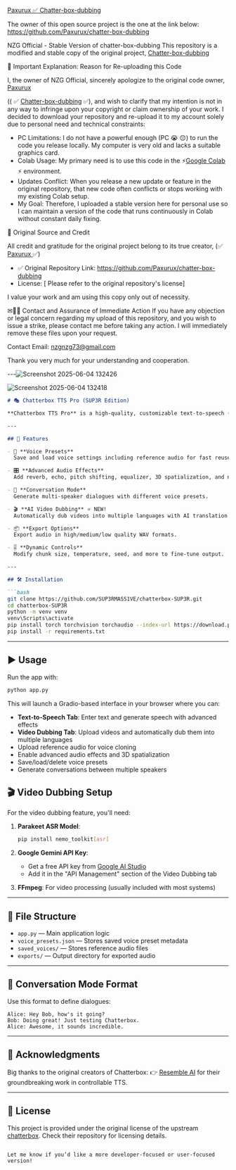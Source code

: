 [Paxurux ✅ Chatter-box-dubbing](https://github.com/Paxurux/chatter-box-dubbing)


The owner of this open source project is the one at the link below:
https://github.com/Paxurux/chatter-box-dubbing







NZG Official - Stable Version of chatter-box-dubbing
This repository is a modified and stable copy of the
 original project, [Chatter-box-dubbing](https://github.com/Paxurux/chatter-box-dubbing)

🛑 Important Explanation: Reason for Re-uploading this Code


I, the owner of NZG Official, sincerely apologize to the original code owner, [Paxurux ](https://github.com/Paxurux)

 (( ✅ [Chatter-box-dubbing](https://github.com/Paxurux/chatter-box-dubbing) ✅), and wish to clarify that my intention is not in any way to infringe upon your copyright or claim ownership of your work.
I decided to download your repository and re-upload it to my account solely due to personal need and technical constraints:
 * PC Limitations: I do not have a powerful enough (PC 😭 😔) to run the code you release locally. My computer is very old and lacks a suitable graphics card.
 * Colab Usage: My primary need is to use this code in the ⚡[Google Colab ](https://colab.research.google.com/drive/1FZk_nxQZPGAWkGBWSl98AtQOTGCNoY56#scrollTo=C_Rr-Ritf5Wf) ⚡
    environment.
 * Updates Conflict: When you release a new update or feature in the original repository, that new code often conflicts or stops working with my existing Colab setup.
 * My Goal: Therefore, I uploaded a stable version here for personal use so I can maintain a version of the code that runs continuously in Colab without constant daily fixing.


🔗 Original Source and Credit

All credit and gratitude for the original project belong to its true creator, (✅ [Paxurux ](https://github.com/Paxurux) ✅)

 * ✅ Original Repository Link: https://github.com/Paxurux/chatter-box-dubbing
 * License: [ Please refer to the original repository's license]

I value your work and am using this copy only out of necessity.

✉📩📧 Contact and Assurance of Immediate Action
If you have any objection or legal concern regarding my upload of this repository, and you wish to issue a strike, please contact me before taking any action. I will immediately remove these files upon your request.

Contact Email: nzgnzg73@gmail.com

Thank you very much for your understanding and cooperation.



---![Screenshot 2025-06-04 132426](https://github.com/user-attachments/assets/6406d393-ee7d-4445-a5e9-92f07fd43e27)

![Screenshot 2025-06-04 132418](https://github.com/user-attachments/assets/7f423119-4901-406d-a48b-32c3d0bd891f)

````markdown
# 🎭 Chatterbox TTS Pro (SUP3R Edition)

**Chatterbox TTS Pro** is a high-quality, customizable text-to-speech (TTS) system enhanced with voice presets, advanced audio effects, conversation mode, and **AI video dubbing**. This is a fork of [Resemble AI's Chatterbox](https://github.com/resemble-ai/chatterbox), extended with additional audio controls, export options, and a powerful UI via Gradio.

---

## 🚀 Features

- 🎤 **Voice Presets**  
  Save and load voice settings including reference audio for fast reuse.

- 🎛️ **Advanced Audio Effects**  
  Add reverb, echo, pitch shifting, equalizer, 3D spatialization, and noise reduction.

- 🧠 **Conversation Mode**  
  Generate multi-speaker dialogues with different voice presets.

- 🎬 **AI Video Dubbing** ⭐ NEW!  
  Automatically dub videos into multiple languages with AI translation and voice synthesis.

- 📦 **Export Options**  
  Export audio in high/medium/low quality WAV formats.

- 🎚️ **Dynamic Controls**  
  Modify chunk size, temperature, seed, and more to fine-tune output.

---

## 🛠️ Installation

```bash
git clone https://github.com/SUP3RMASS1VE/chatterbox-SUP3R.git
cd chatterbox-SUP3R
python -m venv venv
venv\Scripts\activate
pip install torch torchvision torchaudio --index-url https://download.pytorch.org/whl/cu128
pip install -r requirements.txt
````

---

## ▶️ Usage

Run the app with:

```bash
python app.py
```

This will launch a Gradio-based interface in your browser where you can:

* **Text-to-Speech Tab**: Enter text and generate speech with advanced effects
* **Video Dubbing Tab**: Upload videos and automatically dub them into multiple languages
* Upload reference audio for voice cloning
* Enable advanced audio effects and 3D spatialization
* Save/load/delete voice presets
* Generate conversations between multiple speakers

## 🎬 Video Dubbing Setup

For the video dubbing feature, you'll need:

1. **Parakeet ASR Model**: 
   ```bash
   pip install nemo_toolkit[asr]
   ```

2. **Google Gemini API Key**: 
   - Get a free API key from [Google AI Studio](https://aistudio.google.com/app/apikey)
   - Add it in the "API Management" section of the Video Dubbing tab

3. **FFmpeg**: For video processing (usually included with most systems)

---

## 📁 File Structure

* `app.py` — Main application logic
* `voice_presets.json` — Stores saved voice preset metadata
* `saved_voices/` — Stores reference audio files
* `exports/` — Output directory for exported audio

---

## 💬 Conversation Mode Format

Use this format to define dialogues:

```
Alice: Hey Bob, how's it going?
Bob: Doing great! Just testing Chatterbox.
Alice: Awesome, it sounds incredible.
```

---

## 🙏 Acknowledgments

Big thanks to the original creators of Chatterbox:
👉 [Resemble AI](https://github.com/resemble-ai) for their groundbreaking work in controllable TTS.

---

## 📜 License

This project is provided under the original license of the upstream [chatterbox](https://github.com/resemble-ai/chatterbox). Check their repository for licensing details.

```

Let me know if you’d like a more developer-focused or user-focused version!
```
